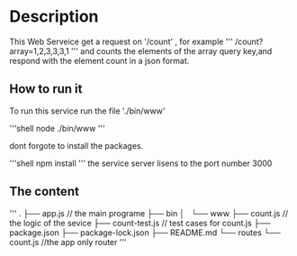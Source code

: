 # Description

This Web Serveice get a request on '/count' , for example
'''
/count?array=1,2,3,3,3,1
'''
and counts the elements of the array query key,and respond with the element count in a json format.

## How to run it

To run this service run the file './bin/www'

'''shell
node ./bin/www
'''

dont forgote to install the packages.

'''shell
npm install
'''
the service server lisens to the port number 3000

## The content

'''
.
├── app.js // the main programe
├── bin
│   └── www
├── count.js // the logic of the sevice
├── count-test.js // test cases for count.js
├── package.json
├── package-lock.json
├── README.md
└── routes
    └── count.js //the app only router
'''